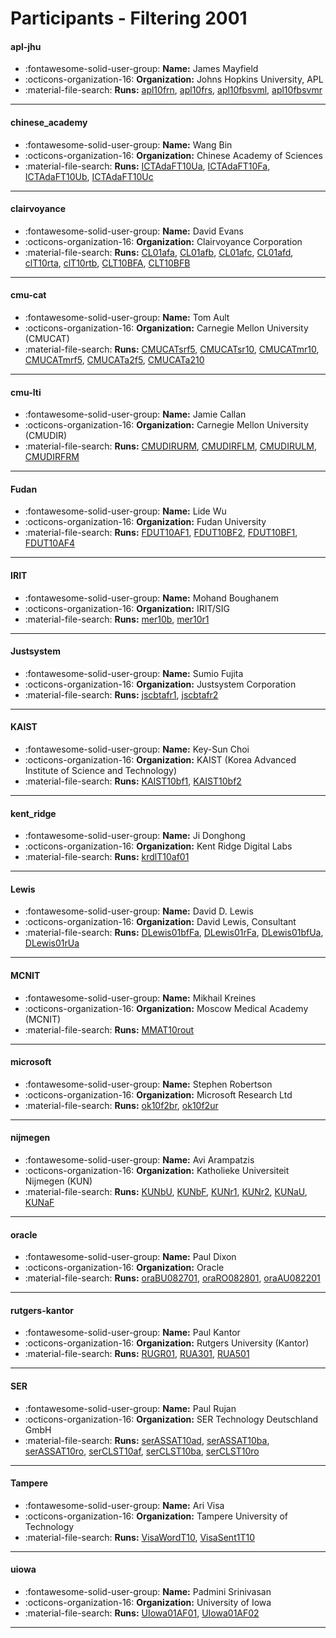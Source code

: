 # Participants - Filtering 2001 

#### apl-jhu 
 - :fontawesome-solid-user-group: **Name:** James Mayfield 
 - :octicons-organization-16: **Organization:** Johns Hopkins University, APL 
 - :material-file-search: **Runs:** [apl10frn](./runs.md#apl10frn), [apl10frs](./runs.md#apl10frs), [apl10fbsvml](./runs.md#apl10fbsvml), [apl10fbsvmr](./runs.md#apl10fbsvmr) 

---
#### chinese_academy 
 - :fontawesome-solid-user-group: **Name:** Wang Bin 
 - :octicons-organization-16: **Organization:** Chinese Academy of Sciences 
 - :material-file-search: **Runs:** [ICTAdaFT10Ua](./runs.md#ictadaft10ua), [ICTAdaFT10Fa](./runs.md#ictadaft10fa), [ICTAdaFT10Ub](./runs.md#ictadaft10ub), [ICTAdaFT10Uc](./runs.md#ictadaft10uc) 

---
#### clairvoyance 
 - :fontawesome-solid-user-group: **Name:** David Evans 
 - :octicons-organization-16: **Organization:** Clairvoyance Corporation 
 - :material-file-search: **Runs:** [CL01afa](./runs.md#cl01afa), [CL01afb](./runs.md#cl01afb), [CL01afc](./runs.md#cl01afc), [CL01afd](./runs.md#cl01afd), [clT10rta](./runs.md#clt10rta), [clT10rtb](./runs.md#clt10rtb), [CLT10BFA](./runs.md#clt10bfa), [CLT10BFB](./runs.md#clt10bfb) 

---
#### cmu-cat 
 - :fontawesome-solid-user-group: **Name:** Tom Ault 
 - :octicons-organization-16: **Organization:** Carnegie Mellon University (CMUCAT) 
 - :material-file-search: **Runs:** [CMUCATsrf5](./runs.md#cmucatsrf5), [CMUCATsr10](./runs.md#cmucatsr10), [CMUCATmr10](./runs.md#cmucatmr10), [CMUCATmrf5](./runs.md#cmucatmrf5), [CMUCATa2f5](./runs.md#cmucata2f5), [CMUCATa210](./runs.md#cmucata210) 

---
#### cmu-lti 
 - :fontawesome-solid-user-group: **Name:** Jamie Callan 
 - :octicons-organization-16: **Organization:** Carnegie Mellon University (CMUDIR) 
 - :material-file-search: **Runs:** [CMUDIRURM](./runs.md#cmudirurm), [CMUDIRFLM](./runs.md#cmudirflm), [CMUDIRULM](./runs.md#cmudirulm), [CMUDIRFRM](./runs.md#cmudirfrm) 

---
#### Fudan 
 - :fontawesome-solid-user-group: **Name:** Lide Wu 
 - :octicons-organization-16: **Organization:** Fudan University 
 - :material-file-search: **Runs:** [FDUT10AF1](./runs.md#fdut10af1), [FDUT10BF2](./runs.md#fdut10bf2), [FDUT10BF1](./runs.md#fdut10bf1), [FDUT10AF4](./runs.md#fdut10af4) 

---
#### IRIT 
 - :fontawesome-solid-user-group: **Name:** Mohand Boughanem 
 - :octicons-organization-16: **Organization:** IRIT/SIG 
 - :material-file-search: **Runs:** [mer10b](./runs.md#mer10b), [mer10r1](./runs.md#mer10r1) 

---
#### Justsystem 
 - :fontawesome-solid-user-group: **Name:** Sumio Fujita 
 - :octicons-organization-16: **Organization:** Justsystem Corporation 
 - :material-file-search: **Runs:** [jscbtafr1](./runs.md#jscbtafr1), [jscbtafr2](./runs.md#jscbtafr2) 

---
#### KAIST 
 - :fontawesome-solid-user-group: **Name:** Key-Sun Choi 
 - :octicons-organization-16: **Organization:** KAIST (Korea Advanced Institute of Science and Technology) 
 - :material-file-search: **Runs:** [KAIST10bf1](./runs.md#kaist10bf1), [KAIST10bf2](./runs.md#kaist10bf2) 

---
#### kent_ridge 
 - :fontawesome-solid-user-group: **Name:** Ji Donghong 
 - :octicons-organization-16: **Organization:** Kent Ridge Digital Labs 
 - :material-file-search: **Runs:** [krdlT10af01](./runs.md#krdlt10af01) 

---
#### Lewis 
 - :fontawesome-solid-user-group: **Name:** David D. Lewis 
 - :octicons-organization-16: **Organization:** David Lewis, Consultant 
 - :material-file-search: **Runs:** [DLewis01bfFa](./runs.md#dlewis01bffa), [DLewis01rFa](./runs.md#dlewis01rfa), [DLewis01bfUa](./runs.md#dlewis01bfua), [DLewis01rUa](./runs.md#dlewis01rua) 

---
#### MCNIT 
 - :fontawesome-solid-user-group: **Name:** Mikhail Kreines 
 - :octicons-organization-16: **Organization:** Moscow Medical Academy (MCNIT) 
 - :material-file-search: **Runs:** [MMAT10rout](./runs.md#mmat10rout) 

---
#### microsoft 
 - :fontawesome-solid-user-group: **Name:** Stephen Robertson 
 - :octicons-organization-16: **Organization:** Microsoft Research Ltd 
 - :material-file-search: **Runs:** [ok10f2br](./runs.md#ok10f2br), [ok10f2ur](./runs.md#ok10f2ur) 

---
#### nijmegen 
 - :fontawesome-solid-user-group: **Name:** Avi Arampatzis 
 - :octicons-organization-16: **Organization:** Katholieke Universiteit Nijmegen (KUN) 
 - :material-file-search: **Runs:** [KUNbU](./runs.md#kunbu), [KUNbF](./runs.md#kunbf), [KUNr1](./runs.md#kunr1), [KUNr2](./runs.md#kunr2), [KUNaU](./runs.md#kunau), [KUNaF](./runs.md#kunaf) 

---
#### oracle 
 - :fontawesome-solid-user-group: **Name:** Paul Dixon 
 - :octicons-organization-16: **Organization:** Oracle 
 - :material-file-search: **Runs:** [oraBU082701](./runs.md#orabu082701), [oraRO082801](./runs.md#oraro082801), [oraAU082201](./runs.md#oraau082201) 

---
#### rutgers-kantor 
 - :fontawesome-solid-user-group: **Name:** Paul Kantor 
 - :octicons-organization-16: **Organization:** Rutgers University (Kantor) 
 - :material-file-search: **Runs:** [RUGR01](./runs.md#rugr01), [RUA301](./runs.md#rua301), [RUA501](./runs.md#rua501) 

---
#### SER 
 - :fontawesome-solid-user-group: **Name:** Paul Rujan 
 - :octicons-organization-16: **Organization:** SER Technology Deutschland GmbH 
 - :material-file-search: **Runs:** [serASSAT10ad](./runs.md#serassat10ad), [serASSAT10ba](./runs.md#serassat10ba), [serASSAT10ro](./runs.md#serassat10ro), [serCLST10af](./runs.md#serclst10af), [serCLST10ba](./runs.md#serclst10ba), [serCLST10ro](./runs.md#serclst10ro) 

---
#### Tampere 
 - :fontawesome-solid-user-group: **Name:** Ari Visa 
 - :octicons-organization-16: **Organization:** Tampere University of Technology 
 - :material-file-search: **Runs:** [VisaWordT10](./runs.md#visawordt10), [VisaSent1T10](./runs.md#visasent1t10) 

---
#### uiowa 
 - :fontawesome-solid-user-group: **Name:** Padmini Srinivasan 
 - :octicons-organization-16: **Organization:** University of Iowa 
 - :material-file-search: **Runs:** [UIowa01AF01](./runs.md#uiowa01af01), [UIowa01AF02](./runs.md#uiowa01af02) 

---
